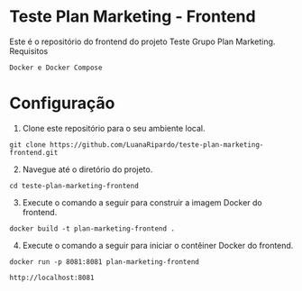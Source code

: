 # Teste Plan Marketing - Frontend

Este é o repositório do frontend do projeto Teste Grupo Plan Marketing.
Requisitos

    Docker e Docker Compose

# Configuração


1. Clone este repositório para o seu ambiente local.

```
git clone https://github.com/LuanaRipardo/teste-plan-marketing-frontend.git
```

2. Navegue até o diretório do projeto.

```
cd teste-plan-marketing-frontend
```
3. Execute o comando a seguir para construir a imagem Docker do frontend.

```
docker build -t plan-marketing-frontend .
```
4. Execute o comando a seguir para iniciar o contêiner Docker do frontend.

```
docker run -p 8081:8081 plan-marketing-frontend
```

```
http://localhost:8081
```